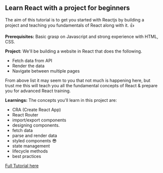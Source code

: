 ## Learn React with a project for beginners


The aim of this tutorial is to get you started with Reactjs by building a project and teaching you fundamentals of React along with it. :+1:

**Prerequisites:** Basic grasp on Javascript and strong experience with HTML, CSS.

**Project:** We'll be building a website in React that does the following.

- Fetch data from API
- Render the data
- Navigate between multiple pages

From above list it may seem to you that not much is happening here, but trust me this will teach you all the fundamental concepts of React & prepare you for advanced React training.

**Learnings:** The concepts you'll learn in this project are:

- CRA (Create React App)
- React Router
- import/export components
- designing components.
- fetch data
- parse and render data
- styled components :sunglasses:
- state management
- lifecycle methods 
- best practices

[Full Tutorial here](http://devhoot.ooo/learn-react-with-a-project-for-beginners/)